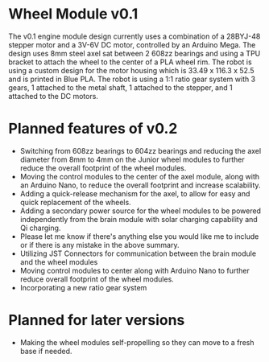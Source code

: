 # Wheel Module v0.1

The v0.1 engine module design currently uses a combination of a 28BYJ-48 stepper motor and a 3V-6V DC motor, controlled by an Arduino Mega. The design uses 8mm steel axel sat between 2 608zz bearings and using a TPU bracket to attach the wheel to the center of a PLA wheel rim. The robot is using a custom design for the motor housing which is 33.49 x 116.3 x 52.5 and is printed in Blue PLA. The robot is using a 1:1 ratio gear system with 3 gears, 1 attached to the metal shaft, 1 attached to the stepper, and 1 attached to the DC motors.

# Planned features of v0.2

- Switching from 608zz bearings to 604zz bearings and reducing the axel diameter from 8mm to 4mm on the Junior wheel modules to further reduce the overall footprint of the wheel modules.
- Moving the control modules to the center of the axel module, along with an Arduino Nano, to reduce the overall footprint and increase scalability.
- Adding a quick-release mechanism for the axel, to allow for easy and quick replacement of the wheels.
- Adding a secondary power source for the wheel modules to be powered independently from the brain module with solar charging capability and Qi charging.
- Please let me know if there's anything else you would like me to include or if there is any mistake in the above summary.
- Utilizing JST Connectors for communication between the brain module and the wheel modules
- Moving control modules to center along with Arduino Nano to further reduce overall footprint of the wheel modules.
- Incorporating a new ratio gear system

# Planned for later versions

- Making the wheel modules self-propelling so they can move to a fresh base if needed.




